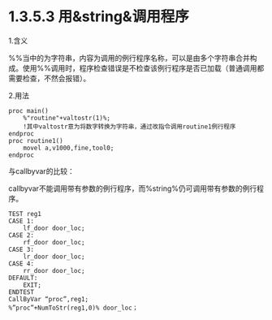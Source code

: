 # 1.3.5.3 用&string&调用程序

1.含义

%%当中的为字符串，内容为调用的例行程序名称，可以是由多个字符串合并构成。使用%%调用时，程序检查错误是不检查该例行程序是否已加载（普通调用都需要检查，不然会报错）。

2.用法

```
proc main()
	%"routine"+valtostr(1)%;
	!其中valtostr意为将数字转换为字符串，通过改指令调用routine1例行程序
endproc
proc routine1()
	movel a,v1000,fine,tool0;
endproc
```

与callbyvar的比较：

callbyvar不能调用带有参数的例行程序，而%string%仍可调用带有参数的例行程序。

```
TEST reg1      
CASE 1:  	    
	lf_door door_loc; 
CASE 2:	   
	rf_door door_loc; 
CASE 3:	   
	lr_door door_loc; 
CASE 4:	   
	rr_door door_loc; 
DEFAULT:    
	EXIT;      
ENDTEST
CallByVar “proc”,reg1;
%”proc”+NumToStr(reg1,0)% door_loc；
```

